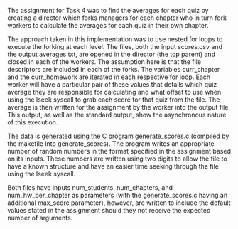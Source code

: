 The assignment for Task 4 was to find the averages for each quiz by creating a director which forks managers for each chapter who in turn fork workers to calculate the averages for each quiz in their own chapter.

The approach taken in this implementation was to use nested for loops to execute the forking at each level. The files, both the input scores.csv and the output averages.txt, are opened in the director (the top parent) and closed in each of the workers. The assumption here is that the file descriptors are included in each of the forks. The variables curr_chapter and the curr_homework are iterated in each respective for loop. Each worker will have a particular pair of these values that details which quiz average they are responsible for calculating and what offset to use when using the lseek syscall to grab each score for that quiz from the file. The average is then written for the assignment by the worker into the output file. This output, as well as the standard output, show the asynchronous nature of this execution.

The data is generated using the C program generate_scores.c (compiled by the makefile into generate_scores). The program writes an appropriate number of random numbers in the format specified in the assignment based on its inputs. These numbers are written using two digits to allow the file to have a known structure and have an easier time seeking through the file using the lseek syscall.

Both files have inputs num_students, num_chapters, and num_hw_per_chapter as parameters (with the generate_scores.c having an additional max_score parameter), however, are written to include the default values stated in the assignment should they not receive the expected number of arguments.
